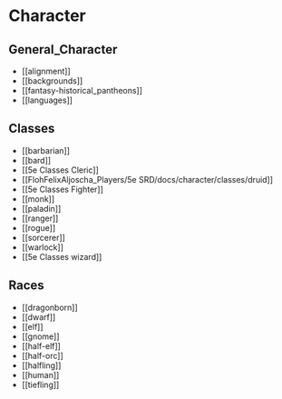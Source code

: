 # Character

## General_Character
- [[alignment]]
- [[backgrounds]]
- [[fantasy-historical_pantheons]]
- [[languages]]

## Classes

- [[barbarian]]
- [[bard]]
- [[5e Classes Cleric]]
- [[FlohFelixAljoscha_Players/5e SRD/docs/character/classes/druid]]
- [[5e Classes Fighter]]
- [[monk]]
- [[paladin]]
- [[ranger]]
- [[rogue]]
- [[sorcerer]]
- [[warlock]]
- [[5e Classes wizard]]

## Races

- [[dragonborn]]
- [[dwarf]]
- [[elf]]
- [[gnome]]
- [[half-elf]]
- [[half-orc]]
- [[halfling]]
- [[human]]
- [[tiefling]]